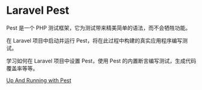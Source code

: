 # Laravel Pest

Pest 是一个 PHP 测试框架，它为测试带来精美简单的语法，而不会牺牲功能。 

在 Laravel 项目中启动并运行 Pest，将在此过程中构建的真实应用程序编写测试。 

学习如何在 Laravel 项目中设置 Pest，使用 Pest 的内置断言编写测试，生成代码覆盖率等等。


[Up And Running with Pest](https://codecourse.com/courses/up-and-running-with-pest)
